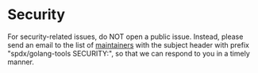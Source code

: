 # Security

For security-related issues, do NOT open a public issue. Instead, please send an email to the list of [maintainers](/MAINTAINERS) with the subject header with prefix "spdx/golang-tools SECURITY:", so that we can respond to you in a timely manner. 
